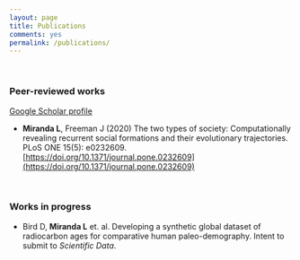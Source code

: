 ```yaml
---
layout: page
title: Publications
comments: yes
permalink: /publications/
---
```


<br>

### Peer-reviewed works 

[Google Scholar profile](https://scholar.google.com/citations?hl=en&user=4Kvx61cAAAAJ&view_op=list_works&authuser=2&gmla=AJsN-F652JhLnff6CDimQtUetlthkba05Hw-dGj2XjNJvUMAgowYn5690S45Cs-d-DQftSgmRbT7gand7jQz88-qy1QsKeD7mA)

*  **Miranda L**, Freeman J (2020) The two types of society: Computationally revealing recurrent social formations and their evolutionary trajectories. PLoS ONE 15(5): e0232609. [https://doi.org/10.1371/journal.pone.0232609](https://doi.org/10.1371/journal.pone.0232609)

<br>

### Works in progress

* Bird D, **Miranda L** et. al. Developing a synthetic global dataset of radiocarbon ages for comparative human paleo-demography. Intent to submit to _Scientific Data_.
